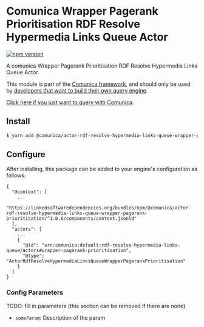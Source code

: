 # Comunica Wrapper Pagerank Prioritisation RDF Resolve Hypermedia Links Queue Actor

[![npm version](https://badge.fury.io/js/%40comunica%2Factor-rdf-resolve-hypermedia-links-queue-wrapper-pagerank-prioritisation.svg)](https://www.npmjs.com/package/@comunica/actor-rdf-resolve-hypermedia-links-queue-wrapper-pagerank-prioritisation)

A comunica Wrapper Pagerank Prioritisation RDF Resolve Hypermedia Links Queue Actor.

This module is part of the [Comunica framework](https://github.com/comunica/comunica),
and should only be used by [developers that want to build their own query engine](https://comunica.dev/docs/modify/).

[Click here if you just want to query with Comunica](https://comunica.dev/docs/query/).

## Install

```bash
$ yarn add @comunica/actor-rdf-resolve-hypermedia-links-queue-wrapper-pagerank-prioritisation
```

## Configure

After installing, this package can be added to your engine's configuration as follows:
```text
{
  "@context": [
    ...
    "https://linkedsoftwaredependencies.org/bundles/npm/@comunica/actor-rdf-resolve-hypermedia-links-queue-wrapper-pagerank-prioritisation/^1.0.0/components/context.jsonld"
  ],
  "actors": [
    ...
    {
      "@id": "urn:comunica:default:rdf-resolve-hypermedia-links-queue/actors#wrapper-pagerank-prioritisation",
      "@type": "ActorRdfResolveHypermediaLinksQueueWrapperPagerankPrioritisation"
    }
  ]
}
```

### Config Parameters

TODO: fill in parameters (this section can be removed if there are none)

* `someParam`: Description of the param
